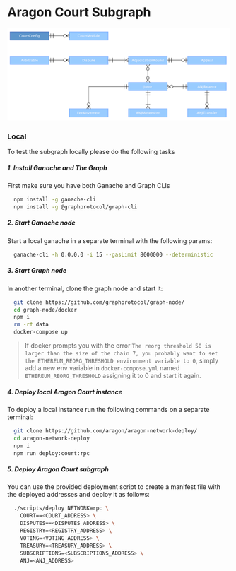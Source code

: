 # Aragon Court Subgraph

![subgraph model](./model.png)

### Local

To test the subgraph locally please do the following tasks

##### 1. Install Ganache and The Graph
First make sure you have both Ganache and Graph CLIs
 
```bash
  npm install -g ganache-cli
  npm install -g @graphprotocol/graph-cli
```

##### 2. Start Ganache node
Start a local ganache in a separate terminal with the following params:

```bash
  ganache-cli -h 0.0.0.0 -i 15 --gasLimit 8000000 --deterministic
```

##### 3. Start Graph node
In another terminal, clone the graph node and start it:

```bash
  git clone https://github.com/graphprotocol/graph-node/
  cd graph-node/docker
  npm i
  rm -rf data
  docker-compose up
```

> If docker prompts you with the error `The reorg threshold 50 is larger than the size of the chain 7, you probably want to set the ETHEREUM_REORG_THRESHOLD environment variable to 0`, 
  simply add a new env variable in `docker-compose.yml` named `ETHEREUM_REORG_THRESHOLD` assigning it to 0 and start it again.

##### 4. Deploy local Aragon Court instance
To deploy a local instance run the following commands on a separate terminal:

```bash
  git clone https://github.com/aragon/aragon-network-deploy/
  cd aragon-network-deploy
  npm i
  npm run deploy:court:rpc
```

##### 5. Deploy Aragon Court subgraph
You can use the provided deployment script to create a manifest file with the deployed addresses and deploy it as follows:

```bash
  ./scripts/deploy NETWORK=rpc \
    COURT==<COURT_ADDRESS> \
    DISPUTES==<DISPUTES_ADDRESS> \
    REGISTRY=<REGISTRY_ADDRESS> \
    VOTING=<VOTING_ADDRESS> \
    TREASURY=<TREASURY_ADDRESS> \
    SUBSCRIPTIONS=<SUBSCRIPTIONS_ADDRESS> \
    ANJ=<ANJ_ADDRESS>
``` 
